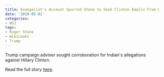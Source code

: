 ```yaml
---
title: Evangelist's Account Spurred Stone to Seek Clinton Emails From WikiLeaks
date: '2019-02-01'
categories:
- WSJ
tags:
- Roger Stone
- WikiLeaks
- Trump
---
```

Trump campaign adviser sought corroboration for Indian's allegations against Hillary Clinton.

Read the full story [here](https://www.wsj.com/articles/evangelists-account-spurred-stone-to-seek-clinton-emails-from-wikileaks-11549066036).